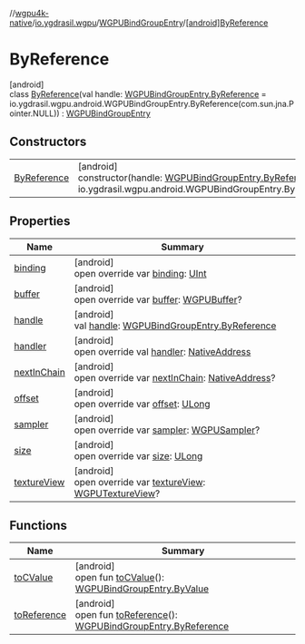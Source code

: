 //[wgpu4k-native](../../../../index.md)/[io.ygdrasil.wgpu](../../index.md)/[WGPUBindGroupEntry](../index.md)/[[android]ByReference](index.md)

# ByReference

[android]\
class [ByReference](index.md)(val handle: [WGPUBindGroupEntry.ByReference](../../../io.ygdrasil.wgpu.android/-w-g-p-u-bind-group-entry/-by-reference/index.md) = io.ygdrasil.wgpu.android.WGPUBindGroupEntry.ByReference(com.sun.jna.Pointer.NULL)) : [WGPUBindGroupEntry](../index.md)

## Constructors

| | |
|---|---|
| [ByReference](-by-reference.md) | [android]<br>constructor(handle: [WGPUBindGroupEntry.ByReference](../../../io.ygdrasil.wgpu.android/-w-g-p-u-bind-group-entry/-by-reference/index.md) = io.ygdrasil.wgpu.android.WGPUBindGroupEntry.ByReference(com.sun.jna.Pointer.NULL)) |

## Properties

| Name | Summary |
|---|---|
| [binding](binding.md) | [android]<br>open override var [binding](binding.md): [UInt](https://kotlinlang.org/api/core/kotlin-stdlib/kotlin/-u-int/index.html) |
| [buffer](buffer.md) | [android]<br>open override var [buffer](buffer.md): [WGPUBuffer](../../-w-g-p-u-buffer/index.md)? |
| [handle](handle.md) | [android]<br>val [handle](handle.md): [WGPUBindGroupEntry.ByReference](../../../io.ygdrasil.wgpu.android/-w-g-p-u-bind-group-entry/-by-reference/index.md) |
| [handler](handler.md) | [android]<br>open override val [handler](handler.md): [NativeAddress](../../../ffi/-native-address/index.md) |
| [nextInChain](next-in-chain.md) | [android]<br>open override var [nextInChain](next-in-chain.md): [NativeAddress](../../../ffi/-native-address/index.md)? |
| [offset](offset.md) | [android]<br>open override var [offset](offset.md): [ULong](https://kotlinlang.org/api/core/kotlin-stdlib/kotlin/-u-long/index.html) |
| [sampler](sampler.md) | [android]<br>open override var [sampler](sampler.md): [WGPUSampler](../../-w-g-p-u-sampler/index.md)? |
| [size](size.md) | [android]<br>open override var [size](size.md): [ULong](https://kotlinlang.org/api/core/kotlin-stdlib/kotlin/-u-long/index.html) |
| [textureView](texture-view.md) | [android]<br>open override var [textureView](texture-view.md): [WGPUTextureView](../../-w-g-p-u-texture-view/index.md)? |

## Functions

| Name | Summary |
|---|---|
| [toCValue](../[android]to-c-value.md) | [android]<br>open fun [toCValue](../[android]to-c-value.md)(): [WGPUBindGroupEntry.ByValue](../../../io.ygdrasil.wgpu.android/-w-g-p-u-bind-group-entry/-by-value/index.md) |
| [toReference](../to-reference.md) | [android]<br>open fun [toReference](../to-reference.md)(): [WGPUBindGroupEntry.ByReference](../../../io.ygdrasil.wgpu.android/-w-g-p-u-bind-group-entry/-by-reference/index.md) |